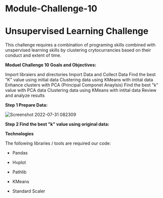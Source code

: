 # Module-Challenge-10

# Unsupervised Learning Challenge

This challenge requires a combination of programing skills combined with unspervised learning skills by clustering crytocurrancies based on their conduct and extent of time.

**Moduel Challenge 10 Goals and Objectives:**

Import libraiers and directories
Import Data and Collect Data
Find the best "K" value using initial data
Clustering data using KMeans with intital data 
Enhance clusters with PCA (Principal Componet Anaylsis)
Find the best "k" value with PCA data
Clustering data using KMeans with intital data
Review and analyze results

**Step 1 Prepare Data:**

![Screenshot 2022-07-31 082309](https://user-images.githubusercontent.com/105945472/182037403-63481f8c-ec9c-4a2f-ba52-920472f5983d.jpg)


**Step 2 Find the best "k" value using original data:**



**Technologies**

The following libraries / tools are required our code:

- Pandas

- Hvplot

- Pathlib 

- KMeans

- Standard Scaler
